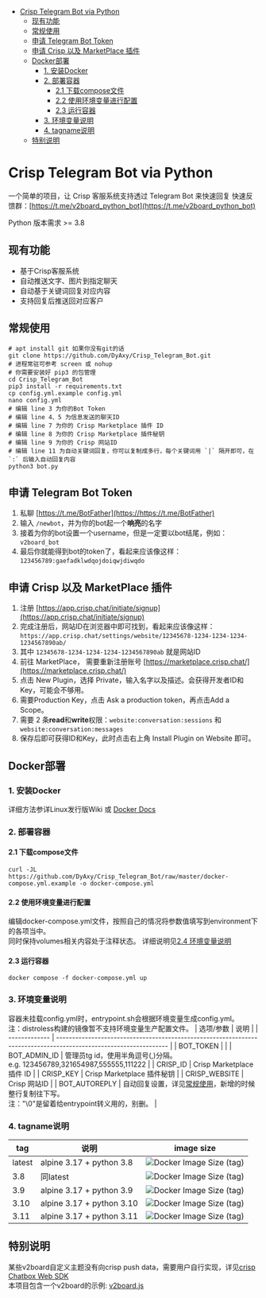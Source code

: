 - [Crisp Telegram Bot via Python](#crisp-telegram-bot-via-python)
  - [现有功能](#现有功能)
  - [常规使用](#常规使用)
  - [申请 Telegram Bot Token](#申请-telegram-bot-token)
  - [申请 Crisp 以及 MarketPlace 插件](#申请-crisp-以及-marketplace-插件)
  - [Docker部署](#docker部署)
    - [1. 安装Docker](#1-安装docker)
    - [2. 部署容器](#2-部署容器)
      - [2.1 下载compose文件](#21-下载compose文件)
      - [2.2 使用环境变量进行配置](#22-使用环境变量进行配置)
      - [2.3 运行容器](#23-运行容器)
    - [3. 环境变量说明](#3-环境变量说明)
    - [4. tagname说明](#4-tagname说明)
  - [特别说明](#特别说明)

# Crisp Telegram Bot via Python

一个简单的项目，让 Crisp 客服系统支持透过 Telegram Bot 来快速回复
快速反馈群：[https://t.me/v2board_python_bot](https://t.me/v2board_python_bot)

Python 版本需求 >= 3.8

## 现有功能
- 基于Crisp客服系统
- 自动推送文字、图片到指定聊天
- 自动基于关键词回复对应内容
- 支持回复后推送回对应客户

## 常规使用
```
# apt install git 如果你没有git的话
git clone https://github.com/DyAxy/Crisp_Telegram_Bot.git
# 进程常驻可参考 screen 或 nohup
# 你需要安装好 pip3 的包管理
cd Crisp_Telegram_Bot
pip3 install -r requirements.txt
cp config.yml.example config.yml
nano config.yml
# 编辑 line 3 为你的Bot Token
# 编辑 line 4、5 为信息发送的聊天ID
# 编辑 line 7 为你的 Crisp Marketplace 插件 ID
# 编辑 line 8 为你的 Crisp Marketplace 插件秘钥
# 编辑 line 9 为你的 Crisp 网站ID
# 编辑 line 11 为自动关键词回复，你可以复制成多行，每个关键词用 `|` 隔开即可，在 `:` 后输入自动回复内容
python3 bot.py
```

## 申请 Telegram Bot Token

1. 私聊 [https://t.me/BotFather](https://https://t.me/BotFather)
2. 输入 `/newbot`，并为你的bot起一个**响亮**的名字
3. 接着为你的bot设置一个username，但是一定要以bot结尾，例如：`v2board_bot`
4. 最后你就能得到bot的token了，看起来应该像这样：`123456789:gaefadklwdqojdoiqwjdiwqdo`

## 申请 Crisp 以及 MarketPlace 插件
1. 注册 [https://app.crisp.chat/initiate/signup](https://app.crisp.chat/initiate/signup)
2. 完成注册后，网站ID在浏览器中即可找到，看起来应该像这样：`https://app.crisp.chat/settings/website/12345678-1234-1234-1234-1234567890ab/`
3. 其中 `12345678-1234-1234-1234-1234567890ab` 就是网站ID
4. 前往 MarketPlace， 需要重新注册账号 [https://marketplace.crisp.chat/](https://marketplace.crisp.chat/)
5. 点击 New Plugin，选择 Private，输入名字以及描述。会获得开发者ID和Key，可能会不够用。
6. 需要Production Key，点击 Ask a production token，再点击Add a Scope。
7. 需要 2 条**read**和**write**权限：`website:conversation:sessions` 和 `website:conversation:messages`
8. 保存后即可获得ID和Key，此时点击右上角 Install Plugin on Website 即可。

## Docker部署
### 1. 安装Docker  
详细方法参详Linux发行版Wiki 或 [Docker Docs](https://docs.docker.com/desktop/get-started/)  

### 2. 部署容器
#### 2.1 下载compose文件
    curl -JL https://github.com/DyAxy/Crisp_Telegram_Bot/raw/master/docker-compose.yml.example -o docker-compose.yml
#### 2.2 使用环境变量进行配置
编辑docker-compose.yml文件，按照自己的情况将参数值填写到environment下的各项当中。  
同时保持volumes相关内容处于注释状态。
详细说明见[2.4 环境变量说明](#3-环境变量说明)
#### 2.3 运行容器
    docker compose -f docker-compose.yml up

### 3. 环境变量说明
容器未挂载config.yml时，entrypoint.sh会根据环境变量生成config.yml。  
注：distroless构建的镜像暂不支持环境变量生产配置文件。
| 选项/参数     | 说明                                                                                                              |
| ------------- | ----------------------------------------------------------------------------------------------------------------- |
| BOT_TOKEN     |                                                                                                                   |
| BOT_ADMIN_ID  | 管理员tg id，使用半角逗号(,)分隔。<br>e.g. 123456789,321654987,555555,111222                                      |
| CRISP_ID      | Crisp Marketplace 插件 ID                                                                                         |
| CRISP_KEY     | Crisp Marketplace 插件秘钥                                                                                        |
| CRISP_WEBSITE | Crisp 网站ID                                                                                                      |
| BOT_AUTOREPLY | 自动回复设置，详见[常规使用](#常规使用)，新增的时候整行复制往下写。<br>注："\0"是留着给entrypoint转义用的，别删。 |


### 4. tagname说明
| tag    | 说明                      | image size                                                                                            |
| ------ | ------------------------- | ----------------------------------------------------------------------------------------------------- |
| latest | alpine 3.17 + python 3.8  | ![Docker Image Size (tag)](https://img.shields.io/docker/image-size/moefaq/crisp_telegram_bot/latest) |
| 3.8    | 同latest                  | ![Docker Image Size (tag)](https://img.shields.io/docker/image-size/moefaq/crisp_telegram_bot/py3.8)  |
| 3.9    | alpine 3.17 + python 3.9  | ![Docker Image Size (tag)](https://img.shields.io/docker/image-size/moefaq/crisp_telegram_bot/py3.9)  |
| 3.10   | alpine 3.17 + python 3.10 | ![Docker Image Size (tag)](https://img.shields.io/docker/image-size/moefaq/crisp_telegram_bot/py3.10) |
| 3.11   | alpine 3.17 + python 3.11 | ![Docker Image Size (tag)](https://img.shields.io/docker/image-size/moefaq/crisp_telegram_bot/py3.11) |

## 特别说明
某些v2board自定义主题没有向crisp push data，需要用户自行实现，详见[crisp Chatbox Web SDK](https://docs.crisp.chat/guides/chatbox-sdks/web-sdk/)  
本项目包含一个v2board的示例: [v2board.js](/Assistant/JavaScript/v2board.js)